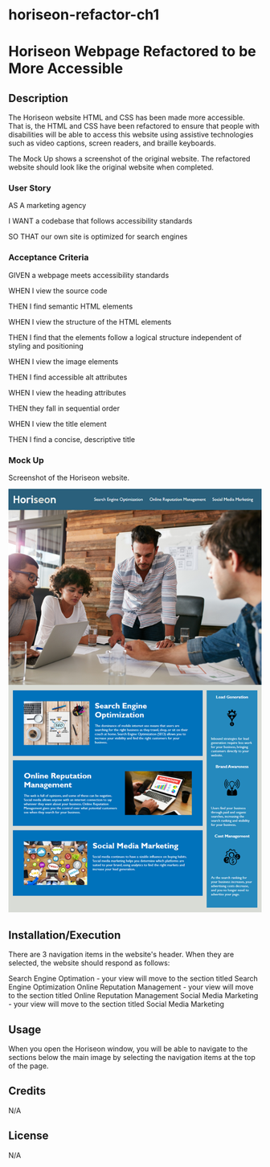 # horiseon-refactor-ch1
# Horiseon Webpage Refactored to be More Accessible

## Description
The Horiseon website HTML and CSS has been made more accessible. That is, the HTML and CSS have been refactored to ensure that people with disabilities will be able to access this website using assistive technologies such as video captions, screen readers, and braille keyboards. 

The Mock Up shows a screenshot of the original website. The refactored website should look like the original website when completed.

### User Story
AS A marketing agency

I WANT a codebase that follows accessibility standards

SO THAT our own site is optimized for search engines

### Acceptance Criteria
GIVEN a webpage meets accessibility standards

WHEN I view the source code

THEN I find semantic HTML elements

WHEN I view the structure of the HTML elements

THEN I find that the elements follow a logical structure independent of styling and positioning

WHEN I view the image elements

THEN I find accessible alt attributes

WHEN I view the heading attributes

THEN they fall in sequential order

WHEN I view the title element

THEN I find a concise, descriptive title

### Mock Up
Screenshot of the Horiseon website. 

![Screenshot of the Horiseon website.](./assets/images/horiseon-main-img.png)

## Installation/Execution

There are 3 navigation items in the website's header. When they are selected, the website should respond as follows:

Search Engine Optimation - your view will move to the section titled Search Engine Optimization
Online Reputation Management - your view will move to the section titled Online Reputation Management
Social Media Marketing - your view will move to the section titled Social Media Marketing

## Usage
When you open the Horiseon window, you will be able to navigate to the sections below the main image by selecting the navigation items at the top of the page.

## Credits

N/A

## License

N/A
